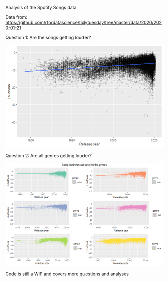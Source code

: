 Analysis of the Spotify Songs data 

Data from: https://github.com/rfordatascience/tidytuesday/tree/master/data/2020/2020-01-21

Question 1: Are the songs getting louder?

![alt text](https://github.com/EvaMurzyn/TidyTuesdays/blob/master/2020-01-21%20Spotify%20Songs/Loudness%20aggregate.png)

Question 2: Are all genres getting louder?

![alt text](https://github.com/EvaMurzyn/TidyTuesdays/blob/master/2020-01-21%20Spotify%20Songs/Loudness.png)

Code is still a WIP and covers more questions and analyses
